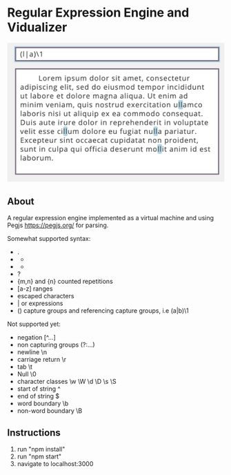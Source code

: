 # Regular Expression Engine and Vidualizer

![AltText](/screenshot.png?raw=true "Regex Visualizer")

## About

A regular expression engine implemented as a virtual machine and using Pegjs https://pegjs.org/ for parsing.

Somewhat supported syntax:
- .
- +
- *
- ?
- {m,n} and {n} counted repetitions
- [a-z] ranges
- escaped characters
- | or expressions
- () capture groups and referencing capture groups, i.e (a|b)\1

Not supported yet:
- negation             [^...]
- non capturing groups (?:...)
- newline              \n
- carriage return      \r
- tab                  \t
- Null                 \0
- character classes    \w \W \d \D \s \S
- start of string      ^
- end of string        $
- word boundary        \b
- non-word boundary    \B

## Instructions

1. run "npm install"
2. run "npm start"
3. navigate to localhost:3000
